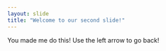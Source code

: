 ```yaml
---
layout: slide
title: "Welcome to our second slide!"
---
```

You made me do this!
Use the left arrow to go back!
